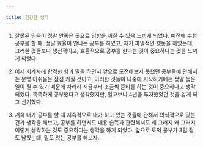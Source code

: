 ```yaml
---

title: 건강한 생각
---
```


1. 잘못된 믿음이 정말 안좋은 곳으로 영향을 끼칠 수 있음 느끼게 되었다. 예전에 수험 공부를 할 때, 정말 효율이 안나는 공부를 하였고, 자기 파멸적인 행동을 하였는데, 그러한 것들보다 생산적이고, 효율적으로 공부를 한다는 것이 중요하다는 것을 느끼게 되었다. 

2. 어제 회계사에 합격한 형과 말을 하면서 앞으로 도전해보지 못했던 공부들에 관해서는 분명 아쉬움은 점점 커질 것이고, 이러한 것들이 나중에 시작하기에는 정말 늦은 일이 될 수 있기 때문에 차라리 지금부터 조금씩 준비를 하는 것이 중요하다고 생각되었다. 똑똑하게 공부했다고 생각했지만, 알고보니 4년을 투자했었던 것을 알게 되고 신기했다.​

3. 계속 내가 공부를 할 때 지속적으로 내가 하고 있는 것들에 관해서 의식적으로 맞는건가 생각을 해보고, 공부를 하면서도 내용 습득과 관련해서도 왜 그러지 왜 그러지 이렇게 생각하는 것도 중요하다는 생각을 하게 되었다. 앞으로 토익 공부가 3일 정도 남았는데, 밀도 있는 공부를 해보자.